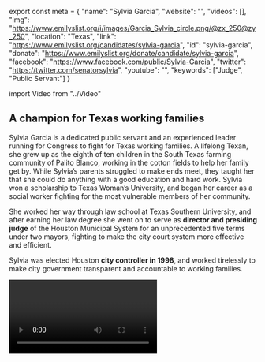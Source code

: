 export const meta = {
  "name": "Sylvia Garcia",
  "website": "",
  "videos": [],
  "img": "https://www.emilyslist.org/i/images/Garcia_Sylvia_circle.png/@zx_250@zy_250",
  "location": "Texas",
  "link": "https://www.emilyslist.org/candidates/sylvia-garcia",
  "id": "sylvia-garcia",
  "donate": "https://www.emilyslist.org/donate/candidate/sylvia-garcia",
  "facebook": "https://www.facebook.com/public/Sylvia-Garcia",
  "twitter": "https://twitter.com/senatorsylvia",
  "youtube": "",
  "keywords": ["Judge", "Public Servant"]
}

import Video from "../Video"

## A champion for Texas working families

Sylvia Garcia is a dedicated public servant and an experienced leader running for Congress to fight for Texas working families. A lifelong Texan, she grew up as the eighth of ten children in the South Texas farming community of Palito Blanco, working in the cotton fields to help her family get by. While Sylvia’s parents struggled to make ends meet, they taught her that she could do anything with a good education and hard work. Sylvia won a scholarship to Texas Woman’s University, and began her career as a social worker fighting for the most vulnerable members of her community.

She worked her way through law school at Texas Southern University, and after earning her law degree she went on to serve as **director and presiding judge** of the Houston Municipal System for an unprecedented five terms under two mayors, fighting to make the city court system more effective and efficient.

Sylvia was elected Houston **city controller in 1998**, and worked tirelessly to make city government transparent and accountable to working families.

<Video id="28q40KbYcnY" />

After two terms, she was elected to the Harris **County Commissioner's Court**, the first Hispanic and first woman to be elected to that office in her own right, and she has served as the president of the National Association of Latino Elected and Appointed Officials.

In 2013, Sylvia was elected to the Texas state Senate, becoming the seventh woman and the **third Hispanic woman to serve** in that chamber.

A resident of Houston, Sylvia has dedicated her career to serving the Harris County community she is proud to call home.



## An experienced leader fighting to expand economic opportunity

Sylvia is dedicated to expanding economic opportunity and creating good paying jobs for all hardworking Texas families. She has personally experienced the power of public education to open doors, and she believes in the potential of Texas students. When elected she will be a powerful advocate for policies that give all Texas students and families the opportunity to thrive. Sylvia is a pro-choice champion committed to expanding access to health care, and she has fought back against the Texas Republicans who have stood in the way of expanding Medicaid to help close the coverage gap in Texas. When elected to Congress, she will fight back against Republicans’ desperate attempts to undo the progress we’ve worked so hard to make, and she will work tirelessly to expand all Texans’ access to quality, affordable health care. “As Latinos, we have seen such an anti-immigrant climate in Texas, and the lack of immigration reform has created laws that deny access to Latinos in healthcare, education, housing, voter registration,” Sylvia has said, and when elected, she will bring new leadership to Congress as she continues her lifelong fight for all hardworking Texans.

## An opportunity to make history

Sylvia is running for the open seat currently held by the retiring incumbent Democratic Congressman Gene Green. This dedicated champion for Texas working families is running a strong grassroots campaign and she has what it takes to win. The Lone Star State is home to millions of Latinas, but the state has never elected a Latina to Congress. Sylvia is poised to be one of the first, and she’s fighting tirelessly for the Texans whose voices aren’t being heard in Washington. Let’s show her our full support and give Houstonians and all Texas Latinas a new voice in the halls of power.

